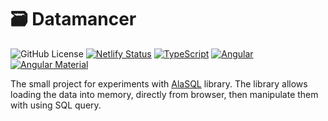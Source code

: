 # 🗃️ Datamancer

![GitHub License](https://img.shields.io/github/license/dplocki/datamancer)
[![Netlify Status](https://api.netlify.com/api/v1/badges/88bbfb21-a1a3-476c-8cda-70ca565e0b2f/deploy-status)](https://app.netlify.com/sites/datamancer/deploys)
[![TypeScript](https://img.shields.io/github/package-json/dependency-version/dplocki/datamancer/dev/typescript?label=TypeScript&logo=typescript)](https://www.typescriptlang.org/)
[![Angular](https://img.shields.io/github/package-json/dependency-version/dplocki/datamancer/@angular/core?label=Angular&logo=angular)](https://angular.dev/)
[![Angular Material](https://img.shields.io/npm/v/@angular/material?color=607D8B&label=Material&logo=angular)](https://material.angular.io/)


The small project for experiments with [AlaSQL](https://github.com/AlaSQL/alasql) library.
The library allows loading the data into memory, directly from browser, then manipulate them with using SQL query.

